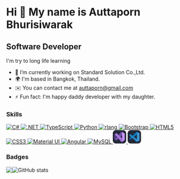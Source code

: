 Hi 👋 My name is Auttaporn Bhurisiwarak
=======================================

Software Developer
------------------

I'm try to long life learning

* 🔭 I’m currently working on Standard Solution Co.,Ltd.
* 🌍 I'm based in Bangkok, Thailand.
* ✉️ You can contact me at [auttaporn@gmail.com](mailto:auttaporn@gmail.com)
* ⚡ Fun fact: I'm happy daddy developer with my daughter.
<!--
* 💬 Ask me about ...
-->

### Skills


<p align="left">
  <a href="https://docs.microsoft.com/en-us/dotnet/csharp/" target="_blank" rel="noreferrer">
    <img src="https://raw.githubusercontent.com/danielcranney/readme-generator/main/public/icons/skills/csharp-colored.svg" width="36" height="36" alt="C#" />
  </a>
  <a href="https://dotnet.microsoft.com/en-us/" target="_blank" rel="noreferrer">
    <img src="https://raw.githubusercontent.com/danielcranney/readme-generator/main/public/icons/skills/dot-net-colored.svg" width="36" height="36" alt=".NET" />
  </a>
  <a href="https://www.typescriptlang.org/" target="_blank" rel="noreferrer">
    <img src="https://raw.githubusercontent.com/danielcranney/readme-generator/main/public/icons/skills/typescript-colored.svg" width="36" height="36" alt="TypeScript" />
  </a>
  <a href="https://www.python.org/" target="_blank" rel="noreferrer">
    <img src="https://raw.githubusercontent.com/danielcranney/readme-generator/main/public/icons/skills/python-colored.svg" width="36" height="36" alt="Python" />
  </a>
  <a href="https://www.r-project.org/" target="_blank" rel="noreferrer">
    <img src="https://raw.githubusercontent.com/danielcranney/readme-generator/main/public/icons/skills/rlang-colored.svg" width="36" height="36" alt="rlang" />
  </a>  
  <a href="https://getbootstrap.com/" target="_blank" rel="noreferrer">
    <img src="https://raw.githubusercontent.com/danielcranney/readme-generator/main/public/icons/skills/bootstrap-colored.svg" width="36" height="36" alt="Bootstrap" />
  </a>
  <a href="https://developer.mozilla.org/en-US/docs/Glossary/HTML5" target="_blank" rel="noreferrer">
    <img src="https://raw.githubusercontent.com/danielcranney/readme-generator/main/public/icons/skills/html5-colored.svg" width="36" height="36" alt="HTML5" />
  </a>
  <a href="https://www.w3.org/TR/CSS/#css" target="_blank" rel="noreferrer">
    <img src="https://raw.githubusercontent.com/danielcranney/readme-generator/main/public/icons/skills/css3-colored.svg" width="36" height="36" alt="CSS3" />
  </a>
  <a href="https://mui.com/" target="_blank" rel="noreferrer">
    <img src="https://raw.githubusercontent.com/danielcranney/readme-generator/main/public/icons/skills/materialui-colored.svg" width="36" height="36" alt="Material UI" />
  </a>
  <a href="https://angular.io/" target="_blank" rel="noreferrer">
    <img src="https://raw.githubusercontent.com/danielcranney/readme-generator/main/public/icons/skills/angularjs-colored.svg" width="36" height="36" alt="Angular" />
  </a>
  <a href="https://www.mysql.com/" target="_blank" rel="noreferrer">
    <img src="https://raw.githubusercontent.com/danielcranney/readme-generator/main/public/icons/skills/mysql-colored.svg" width="36" height="36" alt="MySQL" />
  </a>
  <a href="https://mui.com/" target="_blank" rel="noreferrer">
    <img src="https://github.com/tandpfun/skill-icons/raw/main/icons/VisualStudio-Dark.svg" width="36" height="36" alt="Visual Studio" />
  </a>
  <a href="https://mui.com/" target="_blank" rel="noreferrer">
    <img src="https://github.com/tandpfun/skill-icons/raw/main/icons/VSCode-Dark.svg" width="36" height="36" alt="VS Code" />
  </a>
</p>

<!--
### Socials

<p align="left"> <a href="https://www.github.com/auttaporn-bhuri" target="_blank" rel="noreferrer"><img src="https://raw.githubusercontent.com/danielcranney/readme-generator/main/public/icons/socials/github.svg" width="32" height="32" /></a></p>
-->
### Badges

<img src="https://github-readme-stats-sigma-five.vercel.app/api/top-langs/?username=auttaporn-bhuri&langs_count=10&title_color=0891b2&text_color=ffffff&icon_color=0891b2&bg_color=000000&hide_border=true" align="left"/>

<a href="http://www.github.com/auttaporn-bhuri">
  <img src="https://github-readme-stats-sigma-five.vercel.app/api?username=auttaporn-bhuri&show_icons=true&hide=&count_private=true&title_color=0891b2&text_color=ffffff&icon_color=0891b2&bg_color=000000&hide_border=true&show_icons=true" alt="GitHub stats" align="left"/>
</a>


<!--
<a href="http://www.github.com/auttaporn-bhuri"><img src="https://github-readme-activity-graph.cyclic.app/graph?username=auttaporn-bhuri&bg_color=000000&color=ffffff&line=0891b2&point=ffffff&area_color=000000&area=true&hide_border=true&custom_title=GitHub%20Commits%20Graph" alt="GitHub Commits Graph" /></a>

<a href="https://github.com/auttaporn-bhuri" align="left">
  <img src="https://github-readme-stats.vercel.app/api/top-langs/?username=auttaporn-bhuri&langs_count=10&title_color=0891b2&text_color=ffffff&icon_color=0891b2&bg_color=000000&hide_border=true&locale=en&custom_title=Top%20%Languages" alt="Top Languages" />
</a>
-->
